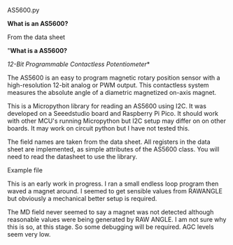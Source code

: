 AS5600.py



**What is an  AS5600?**

From the data sheet

"**What is a  AS5600?**

*12-Bit Programmable Contactless Potentiometer**

The AS5600 is an easy to program magnetic rotary position sensor with a high-resolution 12-bit analog or PWM output. This contactless system measures the absolute angle of a diametric magnetized on-axis magnet. 

This is a Micropython library for reading an AS5600 using I2C.  It was developed on a Seeedstudio board and Raspberry Pi Pico.  It should work with other MCU's running Micropython but I2C setup may differ on on other boards.  It may work on circuit python but I have not tested this.

The field names are taken from the data sheet. All registers in the data sheet are implemented, as simple attributes of the AS5600 class.   You will need to read the datasheet to use the library.



Example file

This is an early work in progress.  I ran a small  endless loop program then waved a magnet around.  I seemed to get sensible values from RAWANGLE but obviously a mechanical better setup is required.

The MD field never seemed to say a magnet was not detected although reasonable values were being generated by RAW ANGLE.  I am not sure why this is so, at this stage.  So some debugging will be required.  AGC levels seem very low.













